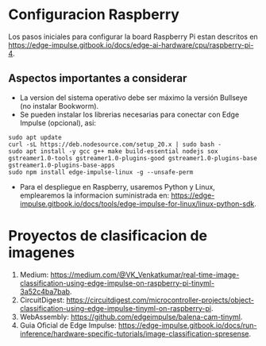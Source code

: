 # Configuracion Raspberry
Los pasos iniciales para configurar la board Raspberry Pi estan descritos en https://edge-impulse.gitbook.io/docs/edge-ai-hardware/cpu/raspberry-pi-4.
## Aspectos importantes a considerar
* La version del sistema operativo debe ser máximo la versión Bullseye (no instalar Bookworm).
* Se pueden instalar los librerias necesarias para conectar con Edge Impulse (opcional), asi:
````
sudo apt update
curl -sL https://deb.nodesource.com/setup_20.x | sudo bash -
sudo apt install -y gcc g++ make build-essential nodejs sox gstreamer1.0-tools gstreamer1.0-plugins-good gstreamer1.0-plugins-base gstreamer1.0-plugins-base-apps
sudo npm install edge-impulse-linux -g --unsafe-perm
````
* Para el despliegue en Raspberry, usaremos Python y Linux, emplearemos la informacion suministrada en: https://edge-impulse.gitbook.io/docs/tools/edge-impulse-for-linux/linux-python-sdk.

# Proyectos de clasificacion de imagenes
1. Medium: https://medium.com/@VK_Venkatkumar/real-time-image-classification-using-edge-impulse-on-raspberry-pi-tinyml-3a52c4ba7bab.
2. CircuitDigest: https://circuitdigest.com/microcontroller-projects/object-classification-using-edge-impulse-tinyml-on-raspberry-pi.
3. WebAssembly: https://github.com/edgeimpulse/balena-cam-tinyml.
4. Guia Oficial de Edge Impulse: https://edge-impulse.gitbook.io/docs/run-inference/hardware-specific-tutorials/image-classification-spresense.
   
